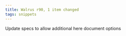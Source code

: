 ```yaml
---
title: Walrus r90, 1 item changed
tags: snippets
---
```


Update specs to allow additional here document options
